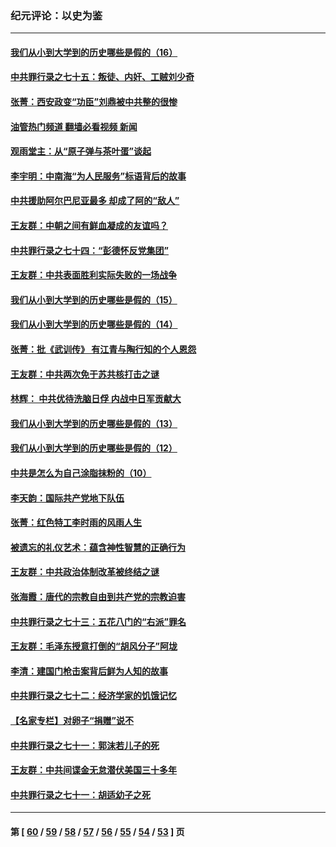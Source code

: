 ### 纪元评论：以史为鉴
---
#### [我们从小到大学到的历史哪些是假的（16）](../../pages/nsc1028/n13692503.md?04040330) 
#### [中共罪行录之七十五：叛徒、内奸、工贼刘少奇](../../pages/nsc1028/n13688599.md?04040330) 
#### [张菁：西安政变“功臣”刘鼎被中共整的很惨](../../pages/nsc1028/n13679371.md?04040330) 
#### [油管热门频道 翻墙必看视频 新闻](ok?04040330)
#### [观雨堂主：从“原子弹与茶叶蛋”谈起](../../pages/nsc1028/n13677405.md?04040330) 
#### [李宇明：中南海“为人民服务”标语背后的故事](../../pages/nsc1028/n13677266.md?04040330) 
#### [中共援助阿尔巴尼亚最多 却成了阿的“敌人”](../../pages/nsc1028/n13675049.md?04040330) 
#### [王友群：中朝之间有鲜血凝成的友谊吗？](../../pages/nsc1028/n13660401.md?04040330) 
#### [中共罪行录之七十四：“彭德怀反党集团”](../../pages/nsc1028/n13655741.md?04040330) 
#### [王友群：中共表面胜利实际失败的一场战争](../../pages/nsc1028/n13643934.md?04040330) 
#### [我们从小到大学到的历史哪些是假的（15）](../../pages/nsc1028/n13632791.md?04040330) 
#### [我们从小到大学到的历史哪些是假的（14）](../../pages/nsc1028/n13630207.md?04040330) 
#### [张菁：批《武训传》 有江青与陶行知的个人恩怨](../../pages/nsc1028/n13629055.md?04040330) 
#### [王友群：中共两次免于苏共核打击之谜](../../pages/nsc1028/n13624529.md?04040330) 
#### [林辉： 中共优待洗脑日俘 内战中日军贡献大](../../pages/nsc1028/n13624644.md?04040330) 
#### [我们从小到大学到的历史哪些是假的（13）](../../pages/nsc1028/n13623863.md?04040330) 
#### [我们从小到大学到的历史哪些是假的（12）](../../pages/nsc1028/n13619491.md?04040330) 
#### [中共是怎么为自己涂脂抹粉的（10）](../../pages/nsc1028/n13615970.md?04040330) 
#### [李天韵：国际共产党地下队伍](../../pages/nsc1028/n13611808.md?04040330) 
#### [张菁：红色特工李时雨的风雨人生](../../pages/nsc1028/n13609187.md?04040330) 
#### [被遗忘的礼仪艺术：蕴含神性智慧的正确行为](../../pages/nsc1028/n13607119.md?04040330) 
#### [王友群：中共政治体制改革被终结之谜](../../pages/nsc1028/n13606004.md?04040330) 
#### [张海霞：唐代的宗教自由到共产党的宗教迫害](../../pages/nsc1028/n13604693.md?04040330) 
#### [中共罪行录之七十三：五花八门的“右派”罪名](../../pages/nsc1028/n13598550.md?04040330) 
#### [王友群：毛泽东授意打倒的“胡风分子”阿垅](../../pages/nsc1028/n13592541.md?04040330) 
#### [李清：建国门枪击案背后鲜为人知的故事](../../pages/nsc1028/n13589079.md?04040330) 
#### [中共罪行录之七十二：经济学家的饥饿记忆](../../pages/nsc1028/n13586930.md?04040330) 
#### [【名家专栏】对卵子“捐赠”说不](../../pages/nsc1028/n13581506.md?04040330) 
#### [中共罪行录之七十一：郭沫若儿子的死](../../pages/nsc1028/n13583779.md?04040330) 
#### [王友群：中共间谍金无怠潜伏美国三十多年](../../pages/nsc1028/n13574800.md?04040330) 
#### [中共罪行录之七十一：胡适幼子之死](../../pages/nsc1028/n13575380.md?04040330) 

---
#### 第 [ [60](./60.md?04040330) / [59](./59.md?04040330) / [58](./58.md?04040330) / [57](./57.md?04040330) / [56](./56.md?04040330) / [55](./55.md?04040330) / [54](./54.md?04040330) / [53](./53.md?04040330) ] 页
